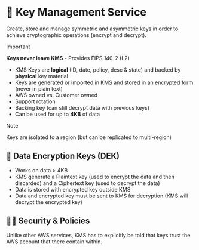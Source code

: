 # 🔑 Key Management Service

Create, store and manage symmetric and asymmetric keys in order to achieve cryptographic operations (encrypt and decrypt).

> [!IMPORTANT]
> **Keys never leave KMS** - Provides FIPS 140-2 (L2)

- KMS Keys are **logical** (ID, date, policy, desc & state) and backed by **physical** key material
- Keys are generated or imported in KMS and stored in an encrypted form (never in plain text)
- AWS owned vs. Customer owned
- Support rotation
- Backing key (can still decrypt data with previous keys)
- Can be used for up to **4KB** of data

> [!NOTE]
> Keys are isolated to a region (but can be replicated to multi-region)

## 🔏 Data Encryption Keys (DEK)

- Works on data > 4KB
- KMS generate a Plaintext key (used to encrypt the data and then discarded) and a Ciphertext key (used to decrypt the data)
- Data is stored with encrypted key outside KMS
- Data and encrypted key must be sent to KMS for decryption (KMS will decrypt the encrypted key)

## 👮‍♂️ Security & Policies

Unlike other AWS services, KMS has to explicitly be told that keys trust the AWS account that there contain within.
